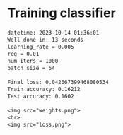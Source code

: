 # Training classifier  
    datetime: 2023-10-14 01:36:01  
    Well done in: 13 seconds  
    learning_rate = 0.005  
    reg = 0.01  
    num_iters = 1000  
    batch_size = 64  

    Final loss: 0.042667399468080534   
    Train accuracy: 0.16212   
    Test accuracy: 0.1602  

    <img src="weights.png">  
    <br>
    <img src="loss.png">
    